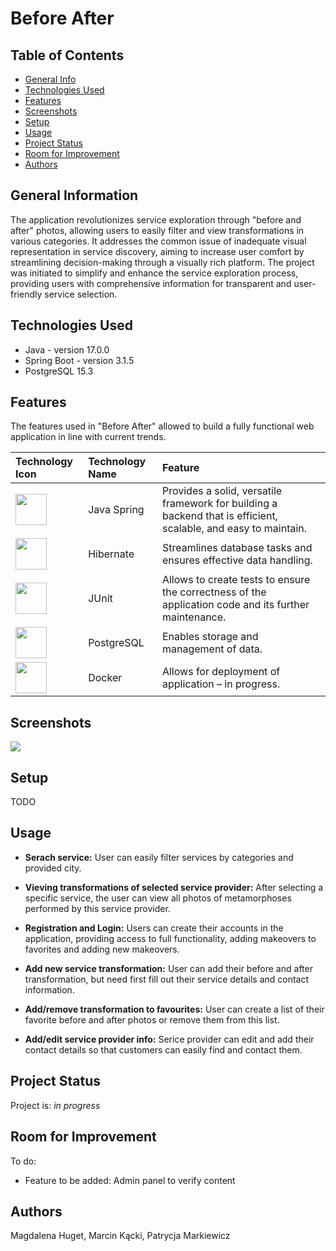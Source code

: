# Before After 

## Table of Contents
* [General Info](#general-information)
* [Technologies Used](#technologies-used)
* [Features](#features)
* [Screenshots](#screenshots)
* [Setup](#setup)
* [Usage](#usage)
* [Project Status](#project-status)
* [Room for Improvement](#room-for-improvement)
* [Authors](#authors)

## General Information
The application revolutionizes service exploration through "before and after" photos, allowing users to easily filter and view transformations in various categories. It addresses the common issue of inadequate visual representation in service discovery, aiming to increase user comfort by streamlining decision-making through a visually rich platform. The project was initiated to simplify and enhance the service exploration process, providing users with comprehensive information for transparent and user-friendly service selection.

## Technologies Used
- Java - version 17.0.0
- Spring Boot - version 3.1.5
- PostgreSQL 15.3

## Features
The features used in "Before After" allowed to build a fully functional web application in line with current trends.

|                                                          Technology Icon                                                      | Technology Name |                                          Feature                                          |
|:------------------------------------------------------------------------------------------------------------------------------|:----------------|:------------------------------------------------------------------------------------------|
| <img height="50" src="https://user-images.githubusercontent.com/25181517/117201470-f6d56780-adec-11eb-8f7c-e70e376cfd07.png"> |   Java Spring   | Provides a solid, versatile framework for building a backend that is efficient, scalable, and easy to maintain. |
| <img height="50" src="https://user-images.githubusercontent.com/25181517/117207493-49665200-adf4-11eb-808e-a9c0fcc2a0a0.png"> |    Hibernate    | Streamlines database tasks and ensures effective data handling. |
| <img height="50" src="https://user-images.githubusercontent.com/25181517/117533873-484d4480-afef-11eb-9fad-67c8605e3592.png"> |      JUnit      | Allows to create tests to ensure the correctness of the application code and its further maintenance.|
| <img height="50" src="https://user-images.githubusercontent.com/25181517/117208740-bfb78400-adf5-11eb-97bb-09072b6bedfc.png"> |   PostgreSQL    | Enables storage and management of data.|
| <img height="50" src="https://user-images.githubusercontent.com/25181517/117207330-263ba280-adf4-11eb-9b97-0ac5b40bc3be.png"> |     Docker      | Allows for deployment of application – in progress. |

## Screenshots
![](readmeSources/before-after-main.gif)

## Setup
TODO

## Usage
- **Serach service:** User can easily filter services by categories and provided city.

- **Vieving transformations of selected service provider:** After selecting a specific service, the user can view all photos of metamorphoses performed by this service provider.

- **Registration and Login:** Users can create their accounts in the application, providing access to full functionality, adding makeovers to favorites and adding new makeovers.
  
- **Add new service transformation:** User can add their before and after transformation, but need first fill out their service details and contact information.

- **Add/remove transformation to favourites:** User can create a list of their favorite before and after photos or remove them from this list.

- **Add/edit service provider info:** Serice provider can edit and add their contact details so that customers can easily find and contact them.

## Project Status
Project is: _in progress_

## Room for Improvement
<!--Room for improvement:
- Improvement to be done-->

To do:
- Feature to be added: Admin panel to verify content

## Authors
Magdalena Huget, 
Marcin Kącki, 
Patrycja Markiewicz
